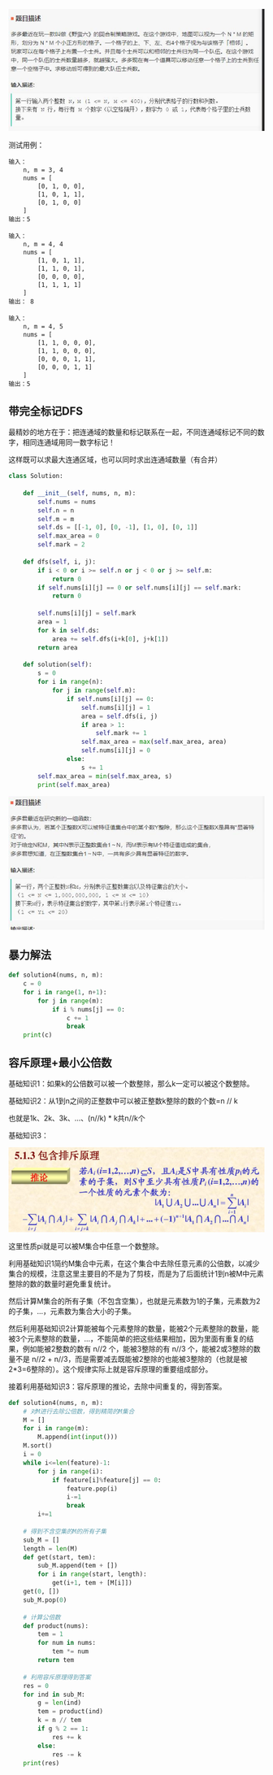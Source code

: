![image-20200901232601694](assets/pdd%E7%AC%94%E8%AF%95/image-20200901232601694.png)

测试用例：

```
输入：
    n, m = 3, 4
    nums = [
        [0, 1, 0, 0],
        [1, 0, 1, 1],
        [0, 1, 0, 0]
    ]
输出：5

输入：
    n, m = 4, 4
    nums = [
        [1, 0, 1, 1],
        [1, 1, 0, 1],
        [0, 0, 0, 0],
        [1, 1, 1, 1]
    ]
输出： 8

输入：
    n, m = 4, 5
    nums = [
        [1, 1, 0, 0, 0],
        [1, 1, 0, 0, 0],
        [0, 0, 0, 1, 1],
        [0, 0, 0, 1, 1]
    ]
输出：5
```

## 带完全标记DFS

最精妙的地方在于：把连通域的数量和标记联系在一起，不同连通域标记不同的数字，相同连通域用同一数字标记！

这样既可以求最大连通区域，也可以同时求出连通域数量（有合并）

```python
class Solution:

    def __init__(self, nums, n, m):
        self.nums = nums
        self.n = n
        self.m = m
        self.ds = [[-1, 0], [0, -1], [1, 0], [0, 1]]
        self.max_area = 0
        self.mark = 2

    def dfs(self, i, j):
        if i < 0 or i >= self.n or j < 0 or j >= self.m:
            return 0
        if self.nums[i][j] == 0 or self.nums[i][j] == self.mark:
            return 0

        self.nums[i][j] = self.mark
        area = 1
        for k in self.ds:
            area += self.dfs(i+k[0], j+k[1])
        return area

    def solution(self):
        s = 0
        for i in range(n):
            for j in range(self.m):
                if self.nums[i][j] == 0:
                    self.nums[i][j] = 1
                    area = self.dfs(i, j)
                    if area > 1:
                        self.mark += 1
                    self.max_area = max(self.max_area, area)
                    self.nums[i][j] = 0
                else:
                    s += 1
        self.max_area = min(self.max_area, s)
        print(self.max_area)
```



![image-20200901233015901](assets/pdd%E7%AC%94%E8%AF%95/image-20200901233015901.png)



## 暴力解法

```python
def solution4(nums, n, m):
    c = 0
    for i in range(1, n+1):
        for j in range(m):
            if i % nums[j] == 0:
                c += 1
                break
    print(c)
```

## 容斥原理+最小公倍数

基础知识1：如果k的公倍数可以被一个数整除，那么k一定可以被这个数整除。

基础知识2：从1到n之间的正整数中可以被正整数k整除的数的个数=n // k

也就是1k、2k、3k、...、(n//k) * k共n//k个

基础知识3：

![image-20200902113343815](assets/pdd%E7%AC%94%E8%AF%95/image-20200902113343815.png)

这里性质pi就是可以被M集合中任意一个数整除。

利用基础知识1简约M集合中元素，在这个集合中去除任意元素的公倍数，以减少集合的规模，注意这里主要目的不是为了剪枝，而是为了后面统计1到n被M中元素整除的数的数量时避免重复统计。

然后计算M集合的所有子集（不包含空集），也就是元素数为1的子集，元素数为2的子集，...，元素数为集合大小的子集。

然后利用基础知识2计算能被每个元素整除的数量，能被2个元素整除的数量，能被3个元素整除的数量，...，不能简单的把这些结果相加，因为里面有重复的结果，例如能被2整数的数有 n//2 个，能被3整除的有 n//3 个，能被2或3整除的数量不是 n//2 + n//3，而是需要减去既能被2整除的也能被3整除的（也就是被2*3=6整除的）。这个规律实际上就是容斥原理的重要组成部分。

接着利用基础知识3：容斥原理的推论，去除中间重复的，得到答案。

```python
def solution4(nums, n, m):
    # 对M进行去除公倍数，得到精简的M集合
    M = []
    for i in range(m):
        M.append(int(input()))
    M.sort()
    i = 0
    while i<=len(feature)-1:
        for j in range(i):
            if feature[i]%feature[j] == 0:
                feature.pop(i)
                i-=1
                break
        i+=1
 
    # 得到不含空集的M的所有子集
    sub_M = []
    length = len(M)
    def get(start, tem):
        sub_M.append(tem + [])
        for i in range(start, length):
            get(i+1, tem + [M[i]])
    get(0, [])
    sub_M.pop(0)
    
    # 计算公倍数
    def product(nums):
        tem = 1
        for num in nums:
            tem *= num
        return tem
 	
    # 利用容斥原理得到答案
    res = 0
    for ind in sub_M:
        g = len(ind)
        tem = product(ind)
        k = n // tem
        if g % 2 == 1:
            res += k
        else:
            res -= k
    print(res)
```


